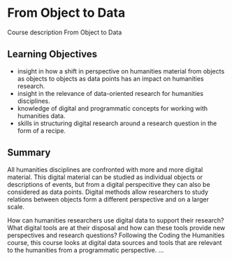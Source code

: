 From Object to Data
==============

Course description From Object to Data

## Learning Objectives

- insight in how a shift in perspective on humanities material from objects as objects to objects as data points has an impact on humanities research.
- insight in the relevance of data-oriented research for humanities disciplines.
- knowledge of digital and programmatic concepts for working with humanities data.
- skills in structuring digital research around a research question in the form of a recipe.

## Summary

All humanities disciplines are confronted with more and more digital material. 
This digital material can be studied as individual objects or descriptions of events, but from a digital perspecitive they can also be considered as data points. Digital methods allow researchers to study relations between objects form a different perspective and on a larger scale. 

How can humanities researchers use digital data to support their research? What digital tools are at their disposal and how can these tools provide new perspectives and research questions? Following the Coding the Humanities course, this course looks at digital data sources and tools that are relevant to the humanities from a programmatic perspective. ...

